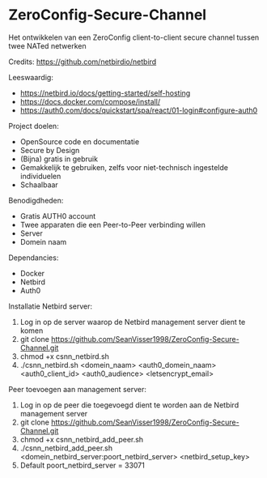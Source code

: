 # ZeroConfig-Secure-Channel
Het ontwikkelen van een ZeroConfig client-to-client secure channel tussen twee NATed netwerken

Credits: https://github.com/netbirdio/netbird

Leeswaardig:
- https://netbird.io/docs/getting-started/self-hosting
- https://docs.docker.com/compose/install/
- https://auth0.com/docs/quickstart/spa/react/01-login#configure-auth0

Project doelen:
- OpenSource code en documentatie
- Secure by Design
- (Bijna) gratis in gebruik
- Gemakkelijk te gebruiken, zelfs voor niet-technisch ingestelde individuelen
- Schaalbaar 

Benodigdheden:
- Gratis AUTH0 account
- Twee apparaten die een Peer-to-Peer verbinding willen
- Server 
- Domein naam

Dependancies:
- Docker
- Netbird
- Auth0

Installatie Netbird server:
1. Log in op de server waarop de Netbird management server dient te komen
2. git clone https://github.com/SeanVisser1998/ZeroConfig-Secure-Channel.git
3. chmod +x csnn_netbird.sh
4. ./csnn_netbird.sh <domein_naam> <auth0_domein_naam> <auth0_client_id> <auth0_audience> <letsencrypt_email>

Peer toevoegen aan management server:
1. Log in op de peer die toegevoegd dient te worden aan de Netbird management server
2. git clone https://github.com/SeanVisser1998/ZeroConfig-Secure-Channel.git
3. chmod +x csnn_netbird_add_peer.sh
4. ./csnn_netbird_add_peer.sh <domein_netbird_server:poort_netbird_server> <netbird_setup_key>
5. Default poort_netbird_server = 33071
